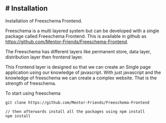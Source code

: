 ## # Installation



Installation of Freeschema Frontend.



Freeschema is a multi layered system but can be developed with a single package called Freeschema Frontend. This is available in github as https://github.com/Mentor-Friends/Freeschema-Frontend.

The Freeschema has different layers like permanent store, data layer, distribution layer then frontend layer.

This Frontend layer is designed so that we can create an Single page application using our knowledge of javascript. With just javascript and the knowledge of freeschema we can create a complex website. That is the strength of freeschema.



To start using freeschema

```
git clone https://github.com/Mentor-Friends/Freeschema-Frontend 

// then afterwards install all the packages using npm install
npm install 
```